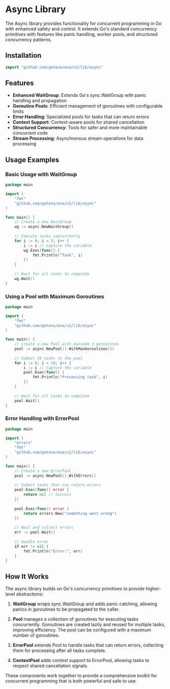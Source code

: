 # Async Library

The Async library provides functionality for concurrent programming in Go with enhanced safety and control. It extends Go's standard concurrency primitives with features like panic handling, worker pools, and structured concurrency patterns.

## Installation

```go
import "github.com/getevo/evo/v2/lib/async"
```

## Features

- **Enhanced WaitGroup**: Extends Go's sync.WaitGroup with panic handling and propagation
- **Goroutine Pools**: Efficient management of goroutines with configurable limits
- **Error Handling**: Specialized pools for tasks that can return errors
- **Context Support**: Context-aware pools for shared cancellation
- **Structured Concurrency**: Tools for safer and more maintainable concurrent code
- **Stream Processing**: Asynchronous stream operations for data processing

## Usage Examples

### Basic Usage with WaitGroup

```go
package main

import (
    "fmt"
    "github.com/getevo/evo/v2/lib/async"
)

func main() {
    // Create a new WaitGroup
    wg := async.NewWaitGroup()
    
    // Execute tasks concurrently
    for i := 0; i < 5; i++ {
        i := i // Capture the variable
        wg.Exec(func() {
            fmt.Println("Task", i)
        })
    }
    
    // Wait for all tasks to complete
    wg.Wait()
}
```

### Using a Pool with Maximum Goroutines

```go
package main

import (
    "fmt"
    "github.com/getevo/evo/v2/lib/async"
)

func main() {
    // Create a new Pool with maximum 3 goroutines
    pool := async.NewPool().WithMaxGoroutines(3)
    
    // Submit 10 tasks to the pool
    for i := 0; i < 10; i++ {
        i := i // Capture the variable
        pool.Exec(func() {
            fmt.Println("Processing task", i)
        })
    }
    
    // Wait for all tasks to complete
    pool.Wait()
}
```

### Error Handling with ErrorPool

```go
package main

import (
    "errors"
    "fmt"
    "github.com/getevo/evo/v2/lib/async"
)

func main() {
    // Create a new ErrorPool
    pool := async.NewPool().WithErrors()
    
    // Submit tasks that can return errors
    pool.Exec(func() error {
        return nil // Success
    })
    
    pool.Exec(func() error {
        return errors.New("something went wrong")
    })
    
    // Wait and collect errors
    err := pool.Wait()
    
    // Handle error
    if err != nil {
        fmt.Println("Error:", err)
    }
}
```

## How It Works

The async library builds on Go's concurrency primitives to provide higher-level abstractions:

1. **WaitGroup** wraps sync.WaitGroup and adds panic catching, allowing panics in goroutines to be propagated to the caller.

2. **Pool** manages a collection of goroutines for executing tasks concurrently. Goroutines are created lazily and reused for multiple tasks, improving efficiency. The pool can be configured with a maximum number of goroutines.

3. **ErrorPool** extends Pool to handle tasks that can return errors, collecting them for processing after all tasks complete.

4. **ContextPool** adds context support to ErrorPool, allowing tasks to respect shared cancellation signals.

These components work together to provide a comprehensive toolkit for concurrent programming that is both powerful and safe to use.

